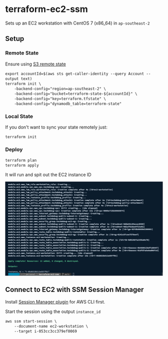 # terraform-ec2-ssm

Sets up an EC2 workstation with CentOS 7 (x86_64) in `ap-southeast-2`
## Setup

### Remote State

Ensure using [S3 remote state](https://github.com/lantrix/terraform-remote-state-s3)

```shell
export accountId=$(aws sts get-caller-identity --query Account --output text)
terraform init \
    -backend-config="region=ap-southeast-2" \
    -backend-config="bucket=terraform-state-${accountId}" \
    -backend-config="key=terraform.tfstate" \
    -backend-config="dynamodb_table=terraform-state"
```

### Local State

If you don't want to sync your state remotely just:

```shell
terraform init
```

### Deploy

```shell
terraform plan
terraform apply
```

It will run and spit out the EC2 instance ID

![terraform-apply.png](./terraform-apply.png)

## Connect to EC2 with SSM Session Manager

Install [Session Manager plugin](https://docs.aws.amazon.com/systems-manager/latest/userguide/session-manager-working-with-install-plugin.html) for AWS CLI first.

Start the session using the output `instance_id`

```
aws ssm start-session \
    --document-name ec2-workstation \
    --target i-053cc3cc379ef0069
```
